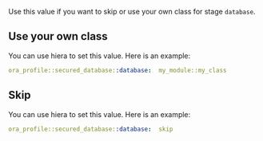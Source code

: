 Use this value if you want to skip or use your own class for stage `database`.

## Use your own class

You can use hiera to set this value. Here is an example:

```yaml
ora_profile::secured_database::database:  my_module::my_class
```

## Skip

You can use hiera to set this value. Here is an example:

```yaml
ora_profile::secured_database::database:  skip
```
